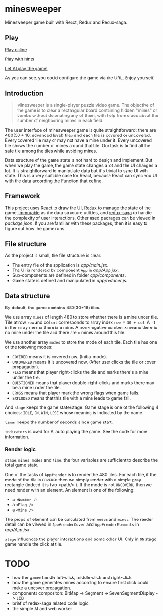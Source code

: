 # minesweeper
Minesweeper game built with React, Redux and Redux-saga.

## Play

[Play online](http://shinima.pw/minesweeper/?rows=16&cols=30&mines=99)

[Play with hints](http://shinima.pw/minesweeper/?rows=16&cols=30&mines=99&ai)

[Let AI play the game!](http://shinima.pw/minesweeper/?rows=16&cols=30&mines=99&auto)

As you can see, you could configure the game via the URL. Enjoy yourself.

## Introduction

> Minesweeper is a single-player puzzle video game. The objective of the game is to clear a rectangular board containing hidden "mines" or bombs without detonating any of them, with help from clues about the number of neighboring mines in each field.

The user interface of minesweeper game is quite straightforward: there are 480(30 * 16, advanced level) tiles and each tile is covered or uncovered. Every covered tile may or may not have a mine under it. Every uncovered tile shows the number of mines around that tile. Our task is to find all the safe tile among the tiles while avoiding mines.

Data structure of the game state is not hard to design and implement. But when we play the game, the game state changes a lot and the UI changes a lot. It is straightforward to manipulate data but it's trivial to sync UI with state. This is a very suitable case for React, because React can sync you UI with the data according the Function that define.

## Framework

This project uses [React](https://facebook.github.io/react/) to draw the UI, [Redux](http://redux.js.org/) to manage the state of the game, [immutable](https://facebook.github.io/immutable-js/) as the data structure utilities, and [redux-saga](https://redux-saga.js.org/) to handle the complexity of user interactions. Other used packages can be viewed in *package.json*. If you are familiar with these packages, then it is easy to figure out how the game runs.

## File structure

As the project is small, the file structure is clear.

* The entry file of the application is *app/main.jsx*.
* The UI is rendered by component `App` in *app/App.jsx*.
* Sub-components are defined in folder *app/components*.
* Game state is defined and manipulated in *app/reducer.js.*

## Data structure

By default, the game contains 480(30*16) tiles.

We use array `mines` of length 480 to store whether there is a mine under tile. Tile at row `row` and col `col` corresponds to array index `row * 30 + col`. A `-1` in the array means there is a mine. A non-negative number `x` means there is no mine under the tile and there are `x` mines around this tile.

We use another array `modes` to store the mode of each tile. Each tile has one of the following modes:

* `COVERED`  means it is covered now. (Initial mode).
* `UNCOVERED` means it is uncovered now. (After user clicks the tile or cover propagation).
* `FLAG`  means that player right-clicks the tile and marks there's a mine under the tile.
* `QUESTIONED` means that player double-right-clicks and marks there may be a mine under the tile.
* `CROSS` means that player mark the wrong flags when game fails.
* `EXPLODED` means that this tile with a mine leads to game fail.

And `stage` keeps the game state/stage. Game stage is one of the following 4 choices: `IDLE`, `ON`, `WIN`, `LOSE` whose meaning is indicated by the name.

`timer` keeps the number of seconds since game start.

`indicators` is used for AI auto playing the game. See the code for more information.

### Render logic

`stage`, `mines`, `modes` and `time`, the four variables are sufficient to describe the total game state.

One of the tasks of `App#render` is to render the 480 tiles. For each tile, if the mode of the tile is `COVERED` then we simply render with a simple gray rectangle (indeed it is two \<path/> ). If the mode is not `UNCOVERD`, then we need render with an element. An element is one of the following: 

* a `<Number />`
* a `<Flag />`
* a `<Mine />`

The props of element can be calculated from `modes` and `mines`. The render detail can be viewed in `App#renderCover` and `App#renderElements` in *app/App.jsx*.

`stage` influences the player interactions and some other UI. Only in `ON` stage game handle the click at tile.

# TODO

* how the game handle left-click, middle-click and right-click
* how the game generates mines according to ensure first click could make a uncover propagation.
* components compositon: BitMap -> Segment -> SevenSegmentDisplay -> LED
* brief of redux-saga related code logic
* the simple AI and web worker